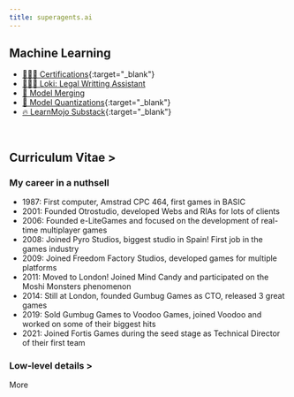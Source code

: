 ```yaml
---
title: superagents.ai
---
```


## Machine Learning

- [🧑🏻‍🎓 Certifications](https://www.linkedin.com/in/ignacio-garmendia-a2076a3/details/certifications/){:target="_blank"}
- [👩🏻‍⚖️ Loki: Legal Writting Assistant](https://www.superagents.ai/2024/05/04/loki/)
- [🧪 Model Merging](https://www.superagents.ai/2024/05/04/model_merging/)
- [🤗 Model Quantizations](https://huggingface.co/collections/neopolita/quants-65edf306a24bc01911107199){:target="_blank"}
- [🔥 LearnMojo Substack](https://learnmojo.substack.com/){:target="_blank"}

<br>

## Curriculum Vitae >

<!-- .slide -->

### My career in a nuthsell

- 1987: First computer, Amstrad CPC 464, first games in BASIC
- 2001: Founded Otrostudio, developed Webs and RIAs for lots of clients
- 2006: Founded e-LiteGames and focused on the development of real-time multiplayer games
- 2008: Joined Pyro Studios, biggest studio in Spain! First job in the games industry
- 2009: Joined Freedom Factory Studios, developed games for multiple platforms
- 2011: Moved to London! Joined Mind Candy and participated on the Moshi Monsters phenomenon
- 2014: Still at London, founded Gumbug Games as CTO, released 3 great games
- 2019: Sold Gumbug Games to Voodoo Games, joined Voodoo and worked on some of their biggest hits
- 2021: Joined Fortis Games during the seed stage as Technical Director of their first team

### Low-level details >

<!-- .slide vertical=true -->

More
